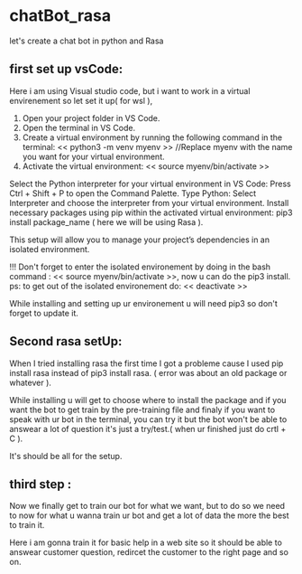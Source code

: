 # chatBot_rasa
let's create a chat bot in python and Rasa

## first set up vsCode:

Here i am using Visual studio code, but i want to work in a virtual envirenement so let set it up( for wsl ), 

1. Open your project folder in VS Code.
2. Open the terminal in VS Code.
3. Create a virtual environment by running the following command in the terminal:
<< python3 -m venv myenv >>
//Replace myenv with the name you want for your virtual environment.
4. Activate the virtual environment:
<< source myenv/bin/activate >>

Select the Python interpreter for your virtual environment in VS Code:
Press Ctrl + Shift + P to open the Command Palette.
Type Python: Select Interpreter and choose the interpreter from your virtual environment.
Install necessary packages using pip within the activated virtual environment:
pip3 install package_name ( here we will be using Rasa ).

This setup will allow you to manage your project’s dependencies in an isolated environment.

!!! Don't forget to enter the isolated environement by doing in the bash command :
<< source myenv/bin/activate >>, now u can do the pip3 install.
ps: to get out of the isolated environement do: << deactivate >>

While installing and setting up ur environement u will need pip3 so don't forget to update it.

## Second rasa setUp:

When I tried installing rasa the first time I got a probleme cause I used pip install rasa instead of pip3 install rasa. ( error was about an old package or whatever ).

While installing u will get to choose where to install the package and if you want the bot to get train by the pre-training file and finaly if you want to speak with ur bot
in the terminal, you can try it but the bot won't be able to answear a lot of question it's just a try/test.( when ur finished just do crtl + C ).

It's should be all for the setup.

## third step :

Now we finally get to train our bot for what we want, but to do so we need to now for what u wanna train ur bot and get a lot of data the more the best to train it.

Here i am gonna train it for basic help in a web site so it should be able to answear customer question, redircet the customer to the right page and so on.



